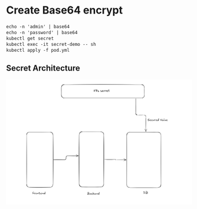  # Create Base64 encrypt 
 ```
echo -n 'admin' | base64
echo -n 'password' | base64 
kubectl get secret
kubectl exec -it secret-demo -- sh
kubectl apply -f pod.yml
```

## Secret Architecture

![Architecture diagram](secret.png)